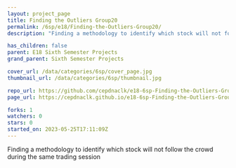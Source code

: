 ```yaml
---
layout: project_page
title: Finding the Outliers Group20
permalink: /6sp/e18/Finding-the-Outliers-Group20/
description: "Finding a methodology to identify which stock will not follow the crowd during the same trading session"

has_children: false
parent: E18 Sixth Semester Projects
grand_parent: Sixth Semester Projects

cover_url: /data/categories/6sp/cover_page.jpg
thumbnail_url: /data/categories/6sp/thumbnail.jpg

repo_url: https://github.com/cepdnaclk/e18-6sp-Finding-the-Outliers-Group20
page_url: https://cepdnaclk.github.io/e18-6sp-Finding-the-Outliers-Group20

forks: 1
watchers: 0
stars: 0
started_on: 2023-05-25T17:11:09Z
---
```

Finding a methodology to identify which stock will not follow the crowd during the same trading session


